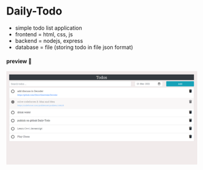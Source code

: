 # Daily-Todo

- simple todo list application
- frontend = html, css, js
- backend = nodejs, express
- database = file (storing todo in file json format)

#### preview 👀
![preview](preview.png)
